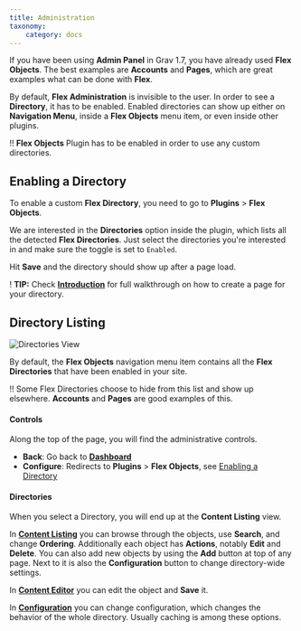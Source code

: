 ```yaml
---
title: Administration
taxonomy:
    category: docs
---
```


If you have been using **Admin Panel** in Grav 1.7, you have already used **Flex Objects**. The best examples are **Accounts** and **Pages**, which are great examples what can be done with **Flex**.

By default, **Flex Administration** is invisible to the user. In order to see a **Directory**, it has to be enabled. Enabled directories can show up either on **Navigation Menu**, inside a **Flex Objects** menu item, or even inside other plugins.

!! **Flex Objects** Plugin has to be enabled in order to use any custom directories.

## Enabling a Directory

To enable a custom **Flex Directory**, you need to go to **Plugins** > **Flex Objects**.

We are interested in the **Directories** option inside the plugin, which lists all the detected **Flex Directories**. Just select the directories you're interested in and make sure the toggle is set to `Enabled`.

Hit **Save** and the directory should show up after a page load.

! **TIP:** Check **[Introduction](/advanced/flex/administration/introduction)** for full walkthrough on how to create a page for your directory.

## Directory Listing

![Directories View](views-directories.png?width=2030&classes=shadow)

By default, the **Flex Objects** navigation menu item contains all the **Flex Directories** that have been enabled in your site.

!! Some Flex Directories choose to hide from this list and show up elsewhere. **Accounts** and **Pages** are good examples of this.

#### Controls

Along the top of the page, you will find the administrative controls.

- **Back**: Go back to **[Dashboard](/admin-panel/dashboard)**
- **Configure**: Redirects to **Plugins** > **Flex Objects**, see [Enabling a Directory](#enabling-a-directory)

#### Directories

When you select a Directory, you will end up at the **Content Listing** view.

In **[Content Listing](/advanced/flex/administration/views-list)** you can browse through the objects, use **Search**, and change **Ordering**. Additionally each object has **Actions**, notably **Edit** and **Delete**. You can also add new objects by using the **Add** button at top of any page. Next to it is also the **Configuration** button to change directory-wide settings.

In **[Content Editor](/advanced/flex/administration/views-edit)** you can edit the object and **Save** it.

In **[Configuration](/advanced/flex/administration/configuration)** you can change configuration, which changes the behavior of the whole directory. Usually caching is among these options.
